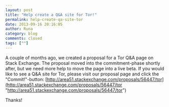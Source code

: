 ```yaml
---
layout: post
title: "Help create a Q&A site for Tor!"
permalink: help-create-qa-site-tor
date: 2013-09-16 20:16:05
author: Runa
category: blog
comments: closed
tags: [""]
---
```


A couple of months ago, we created a proposal for a Tor Q&A page on Stack Exchange. The proposal moved into the commitment-phase shortly after, but we need more help to move the page into a live beta. If you would like to see a Q&A site for Tor, please visit our proposal page and click the "Commit!"-button: [http://area51.stackexchange.com/proposals/56447/tor](http://area51.stackexchange.com/proposals/56447/tor "http://area51.stackexchange.com/proposals/56447/tor")

Thanks!
